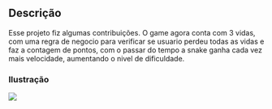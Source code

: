 ## Descrição

Esse projeto fiz algumas contribuições. O game agora conta com 3 vidas, com uma regra de negocio para verificar se usuario perdeu todas as vidas e faz a contagem de pontos, com o passar do tempo a snake ganha cada vez mais velocidade, aumentando o nivel de dificuldade.

### Ilustração

![](https://i.ibb.co/cXnzXLs/snake01.png)

